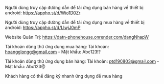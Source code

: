 Người dùng truy cập đường dẫn để tải ứng dụng bán hàng về thiết bị android: https://appho.st/d/Wio1D0Zr

Người dùng truy cập đường dẫn để tải ứng dụng mua hàng về thiết bị android: https://appho.st/d/LlwjJ0mP

Website Quản Trị: https://datn-phonehouse.onrender.com/dangNhapW

Tài khoản dùng thử ứng dụng mua hàng: Tài khoản: hoangglongg@gmail.com - Mật khẩu: Abc123!?

Tài khoản dùng thử ứng dụng bán hàng: Tài khoản: ptd190803@gmail.com - Mật khẩu: Abc123@

Khách hàng có thể đăng ký nhanh ứng dụng để mua hàng

